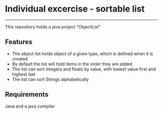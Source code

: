 # Individual excercise - sortable list
---
This repository holds a java project "ObjectList"

## Features
- The object list holds object of a given type, which is defined when it is created
- By default the list will hold items in the order they are added
- The  list can sort integers and floats by value, with lowest value first and highest last
- The list can sort Strings alphabetically


## Requirements
Java and a java compiler
